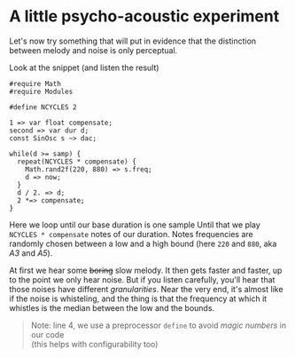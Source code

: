 # A little psycho-acoustic experiment

Let's now try something that will put in evidence
that the distinction between melody and noise
is only perceptual.

Look at the snippet (and listen the result)

```gwion,editable
#require Math
#require Modules

#define NCYCLES 2

1 => var float compensate;
second => var dur d;
const SinOsc s ~> dac;

while(d >= samp) {
  repeat(NCYCLES * compensate) {
    Math.rand2f(220, 880) => s.freq;
    d => now;
  }
  d / 2. => d;
  2 *=> compensate;
}
```

Here we loop until our base duration is one sample
Until that we play `NCYCLES * compensate` notes of our duration.
Notes frequencies are randomly chosen between a low and a high bound
(here `220` and `880`, aka *A3* and *A5*).

At first we hear some ~~boring~~ slow melody.
It then gets faster and faster,
up to the point we only hear noise.
But if you listen carefully,
you'll hear that those noises have different *granularities*.
Near the very end, it's almost like if the noise is whisteling,
and the thing is that the frequency at which it whistles
is the median between the low and the bounds.

> Note: line 4, we use a preprocessor `define` to avoid *magic numbers*
in our code  
(this helps with configurability too)


